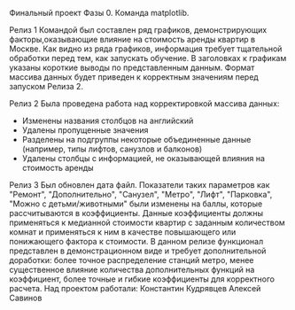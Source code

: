 Финальный проект Фазы 0. Команда matplotlib.

Релиз 1 Командой был составлен ряд графиков, демонстрирующих факторы,оказывающие влияние на стоимость аренды квартир в Москве. Как видно из ряда графиков, информация требует тщательной обработки перед тем, как запускать обучение. В заголовках к графикам указаны короткие выводы по представленным данным. Формат массива данных будет приведен к корректным значениям перед запуском Релиза 2.

Релиз 2 Была проведена работа над корректировкой массива данных: 
- Изменены названия столбцов на английский
- Удалены пропущенные значения
- Разделены на подгруппы некоторые объединенные данные (например, типы лифтов, санузлов и балконов)
- Удалены столбцы с информацией, не оказывающей влияния на стоимость аренды

Релиз 3 
Был обновлен дата файл.
Показатели таких параметров как "Ремонт", "Дополнительно", "Санузел", "Метро", "Лифт", "Парковка", "Можно с детьми/животными" были изменены на баллы, которые рассчитываются в коэффициенты.
Данные коэффициенты должны применяться к медианной стоимости квартир с заданным количеством комнат и применяться к ним в качестве повышающего или понижающего фактора к стоимости.
В данном релизе функционал представлен в демонстрационном виде и требует дополнительной доработки: более точное распределение станций метро, менее существенное влияние количества дополнительных функций на коэффициент, более точные и гибкие коэффициенты для корректного расчета.
Над проектом работали: 
Константин Кудрявцев
Алексей Савинов
